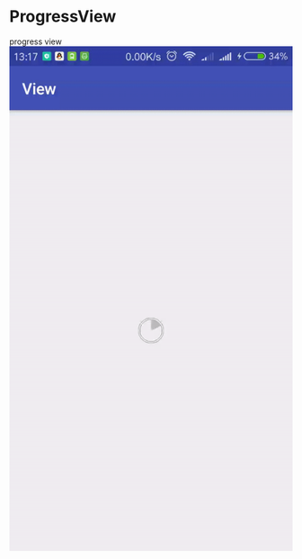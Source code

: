# ProgressView
progress view
![image](https://github.com/putme2yourheart/ProgressView/raw/master/screenshots/sample.gif)
